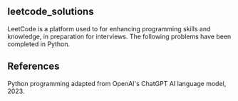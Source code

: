 ## leetcode_solutions

LeetCode is a platform used to for enhancing programming skills and knowledge, in preparation for interviews. The following problems have been completed in Python.

## References

Python programming adapted from OpenAI's ChatGPT AI language model, 2023.
